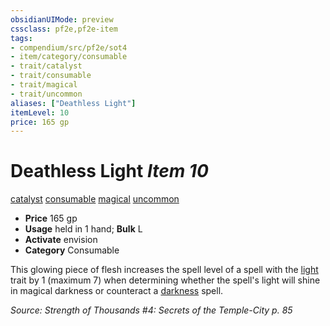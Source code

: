 ```yaml
---
obsidianUIMode: preview
cssclass: pf2e,pf2e-item
tags:
- compendium/src/pf2e/sot4
- item/category/consumable
- trait/catalyst
- trait/consumable
- trait/magical
- trait/uncommon
aliases: ["Deathless Light"]
itemLevel: 10
price: 165 gp
---
```

# Deathless Light *Item 10*  
[catalyst](../../../rules/traits/catalyst-som.md)  [consumable](../../../rules/traits/consumable.md)  [magical](../../../rules/traits/magical.md)  [uncommon](../../../rules/traits/uncommon.md)  

- **Price** 165 gp
- **Usage** held in 1 hand; **Bulk** L
- **Activate** envision
- **Category** Consumable

This glowing piece of flesh increases the spell level of a spell with the [light](../../../rules/traits/light.md) trait by 1 (maximum 7) when determining whether the spell's light will shine in magical darkness or counteract a [darkness](../../spells/darkness.md) spell.

*Source: Strength of Thousands #4: Secrets of the Temple-City p. 85*